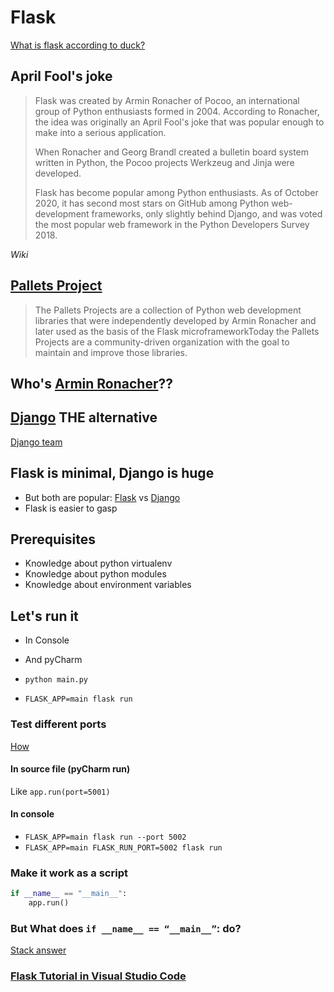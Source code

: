# Flask

[What is flask according to duck?](https://duckduckgo.com/?q=flask&t=ffab&atb=v192-1&ia=web)

## April Fool's joke
> Flask was created by Armin Ronacher of Pocoo, an international group of Python enthusiasts formed in 2004.
According to Ronacher, the idea was originally an April Fool's joke that was popular enough to make into a serious
application.
>
> When Ronacher and Georg Brandl created a bulletin board system written in Python,
>the Pocoo projects Werkzeug and Jinja were developed.
>
> Flask has become popular among Python enthusiasts.
> As of October 2020, it has second most stars on GitHub among Python web-development frameworks,
only slightly behind Django, and was voted the most popular web framework in the Python Developers Survey 2018.

_Wiki_

## [Pallets Project](https://palletsprojects.com/)
> The Pallets Projects are a collection of Python web development libraries that were independently developed by
Armin Ronacher and later used as the basis of the Flask microframeworkToday the Pallets Projects are a community-driven
organization with the goal to maintain and improve those libraries.

## Who's [Armin Ronacher](https://en.wikipedia.org/wiki/Armin_Ronacher)??

## [Django](https://duckduckgo.com/?t=ffab&q=django+web+framework&atb=v192-1&ia=web) THE alternative
[Django team](https://www.djangoproject.com/foundation/teams/)

## Flask is minimal, Django is huge
* But both are popular: [Flask](https://stackshare.io/flask) vs [Django](https://stackshare.io/django)
* Flask is easier to gasp

## Prerequisites
* Knowledge about python virtualenv
* Knowledge about python modules
* Knowledge about environment variables

## Let's run it
* In Console  
* And pyCharm

* `python main.py`
* `FLASK_APP=main flask run`

### Test different ports
[How](https://flask.palletsprojects.com/en/2.1.x/cli/#setting-command-options)

#### In source file (pyCharm run)
Like `app.run(port=5001)`

#### In console
* `FLASK_APP=main flask run --port 5002`
* `FLASK_APP=main FLASK_RUN_PORT=5002 flask run`


### Make it work as a script
```python
if __name__ == "__main__":
    app.run()
```

### But What does `if __name__ == “__main__”`: do?
[Stack answer](https://stackoverflow.com/questions/419163/what-does-if-name-main-do)


### [Flask Tutorial in Visual Studio Code] 


[Flask Tutorial in Visual Studio Code]: https://code.visualstudio.com/docs/python/tutorial-flask
